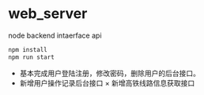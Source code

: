 # web_server
node backend intaerface api


```bash
npm install
npm run start
```

* 基本完成用户登陆注册，修改密码，删除用户的后台接口。
* 新增用户操作记录后台接口
× 新增高铁线路信息获取接口
